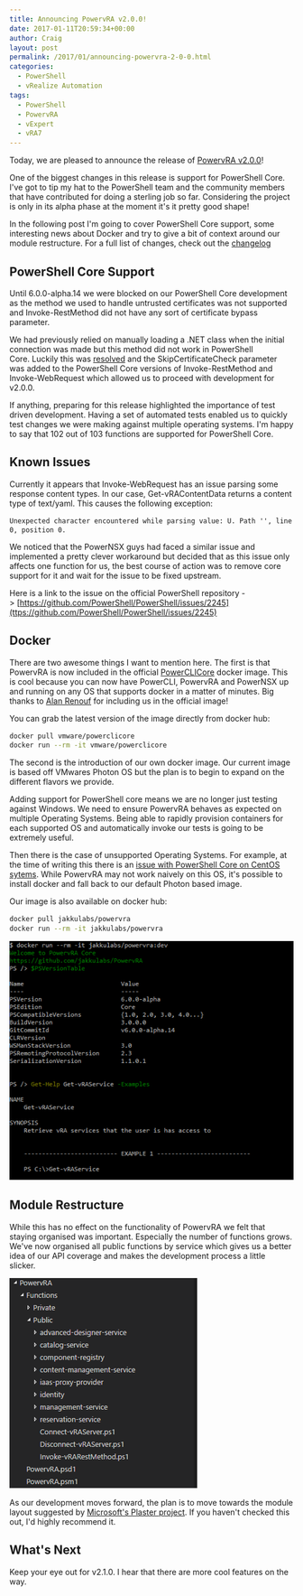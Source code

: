 ```yaml
---
title: Announcing PowervRA v2.0.0!
date: 2017-01-11T20:59:34+00:00
author: Craig
layout: post
permalink: /2017/01/announcing-powervra-2-0-0.html
categories:
  - PowerShell
  - vRealize Automation
tags:
  - PowerShell
  - PowervRA
  - vExpert
  - vRA7
---
```


Today, we are pleased to announce the release of [PowervRA v2.0.0](https://github.com/jakkulabs/PowervRA)!

One of the biggest changes in this release is support for PowerShell Core. I've got to tip my hat to the PowerShell team and the community members that have contributed for doing a sterling job so far. Considering the project is only in its alpha phase at the moment it's it pretty good shape!

In the following post I'm going to cover PowerShell Core support, some interesting news about Docker and try to give a bit of context around our module restructure. For a full list of changes, check out the [changelog](https://github.com/jakkulabs/PowervRA/blob/master/CHANGELOG.md)

<!--more-->

## PowerShell Core Support

Until 6.0.0-alpha.14 we were blocked on our PowerShell Core development as the method we used to handle untrusted certificates was not supported and Invoke-RestMethod did not have any sort of certificate bypass parameter.

We had previously relied on manually loading a .NET class when the initial connection was made but this method did not work in PowerShell Core. Luckily this was [resolved]("https://github.com/PowerShell/PowerShell/issues/1945) and the SkipCertificateCheck parameter was added to the PowerShell Core versions of Invoke-RestMethod and Invoke-WebRequest which allowed us to proceed with development for v2.0.0.

If anything, preparing for this release highlighted the importance of test driven development. Having a set of automated tests enabled us to quickly test changes we were making against multiple operating systems. I'm happy to say that 102 out of 103 functions are supported for PowerShell Core.

## Known Issues

Currently it appears that Invoke-WebRequest has an issue parsing some response content types. In our case, Get-vRAContentData returns a content type of text/yaml. This causes the following exception:

```
Unexpected character encountered while parsing value: U. Path '', line 0, position 0.
```

We noticed that the PowerNSX guys had faced a similar issue and implemented a pretty clever workaround but decided that as this issue only affects one function for us, the best course of action was to remove core support for it and wait for the issue to be fixed upstream.

Here is a link to the issue on the official PowerShell repository -> [https://github.com/PowerShell/PowerShell/issues/2245](ttps://github.com/PowerShell/PowerShell/issues/2245)

## Docker

There are two awesome things I want to mention here. The first is that PowervRA is now included in the official [PowerCLICore](https://github.com/vmware/powerclicore) docker image. This is cool because you can now have PowerCLI, PowervRA and PowerNSX up and running on any OS that supports docker in a matter of minutes. Big thanks to [Alan Renouf](https://twitter.com/alanrenouf) for including us in the official image!

You can grab the latest version of the image directly from docker hub:

```Bash
docker pull vmware/powerclicore
docker run --rm -it vmware/powerclicore
```

The second is the introduction of our own docker image. Our current image is based off VMwares Photon OS but the plan is to begin to expand on the different flavors we provide.

Adding support for PowerShell core means we are no longer just testing against Windows. We need to ensure PowervRA behaves as expected on multiple Operating Systems. Being able to rapidly provision containers for each supported OS and automatically invoke our tests is going to be extremely useful.

Then there is the case of unsupported Operating Systems. For example, at the time of writing this there is an [issue with PowerShell Core on CentOS sytems]("https://github.com/PowerShell/PowerShell/issues/2511). While PowervRA may not work naively on this OS, it's possible to install docker and fall back to our default Photon based image.

Our image is also available on docker hub:

```Bash
docker pull jakkulabs/powervra
docker run --rm -it jakkulabs/powervra
```

![docker](/assets/images/docker.png)

## Module Restructure

While this has no effect on the functionality of PowervRA we felt that staying organised was important. Especially the number of functions grows. We've now organised all public functions by service which gives us a better idea of our API coverage and makes the development process a little slicker.

![module-restructure](/assets/images/module-restructure.png)

As our development moves forward, the plan is to move towards the module layout suggested by [Microsoft's Plaster project](https://github.com/PowerShell/Plaster). If you haven't checked this out, I'd highly recommend it.

## What's Next

Keep your eye out for v2.1.0. I hear that there are more cool features on the way.
